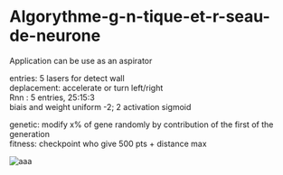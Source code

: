# Algorythme-g-n-tique-et-r-seau-de-neurone

Application can be use as an aspirator


entries: 5 lasers for detect wall <br>
deplacement: accelerate or turn left/right<br>
Rnn : 5 entries, 25:15:3<br>
biais and weight uniform -2; 2
activation sigmoid<br>

genetic: modify x% of gene randomly by contribution of the first of the generation<br>
fitness: checkpoint who give 500 pts + distance max



![aaa](https://user-images.githubusercontent.com/54853371/87259482-eb0a6480-c4ab-11ea-92ea-0b52997c795b.png)
